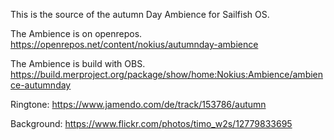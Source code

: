 This is the source of the autumn Day Ambience for Sailfish OS.

The Ambience is on openrepos. https://openrepos.net/content/nokius/autumnday-ambience

The Ambience is build with OBS. https://build.merproject.org/package/show/home:Nokius:Ambience/ambience-autumnday

Ringtone: https://www.jamendo.com/de/track/153786/autumn

Background: https://www.flickr.com/photos/timo_w2s/12779833695
